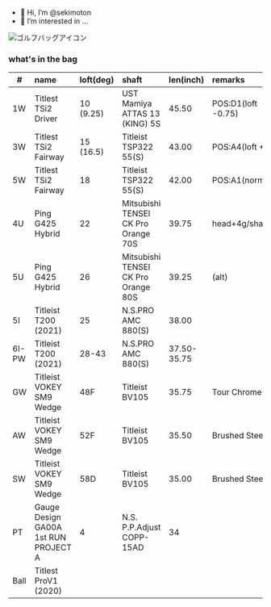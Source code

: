 - 👋 Hi, I’m @sekimoton
- 👀 I’m interested in ...

![ゴルフバッグアイコン](https://user-images.githubusercontent.com/112854810/192196038-e6b869aa-4e89-42dc-ba3e-787f55b8d68e.png)
### what's in the bag
|#|name|loft(deg)|shaft|len(inch)|remarks|
|--|:---|:---|:---|:---|:---|
|1W|Titlest TSi2 Driver|10 (9.25)|UST Mamiya ATTAS 13 (KING) 5S|45.50|POS:D1(loft -0.75)|
|3W|Titlest TSi2 Fairway|15 (16.5)|Titleist TSP322 55(S)|43.00|POS:A4(loft +1.5)|
|5W|Titlest TSi2 Fairway|18|Titleist TSP322 55(S)|42.00|POS:A1(norm)|
|4U|Ping G425 Hybrid|22|Mitsubishi TENSEI CK Pro Orange 70S|39.75|head+4g/shaft+5g|
|5U|Ping G425 Hybrid|26|Mitsubishi TENSEI CK Pro Orange 80S|39.25|(alt)|
|5I|Titleist T200 (2021)|25|N.S.PRO AMC 880(S)|38.00|
|6I-PW|Titleist T200 (2021)|28-43|N.S.PRO AMC 880(S)|37.50-35.75||
|GW|Titleist VOKEY SM9 Wedge|48F|Titleist BV105|35.75|Tour Chrome|
|AW|Titleist VOKEY SM9 Wedge|52F|Titleist BV105|35.50|Brushed Steel|
|SW|Titleist VOKEY SM9 Wedge|58D|Titleist BV105|35.00|Brushed Steel|
|PT|Gauge Design GA00A 1st RUN PROJECT A|4|N.S. P.P.Adjust COPP-15AD|34||
|Ball|Titlest ProV1 (2020)|||||
<!---
sekimoton/sekimoton is a ✨ special ✨ repository because its `README.md` (this file) appears on your GitHub profile.
You can click the Preview link to take a look at your changes.
--->
